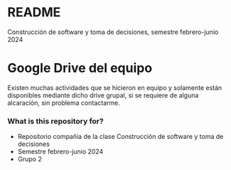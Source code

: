 # README #

Construcción de software y toma de decisiones, semestre febrero-junio 2024

# Google Drive del equipo
Existen muchas actividades que se hicieron en equipo y solamente están disponibles mediante dicho drive grupal, si se requiere de alguna alcaración, sin problema contactarme.

### What is this repository for? ###

* Repositorio compañía de la clase Construcción de software y toma de decisiones
* Semestre febrero-junio 2024
* Grupo 2
